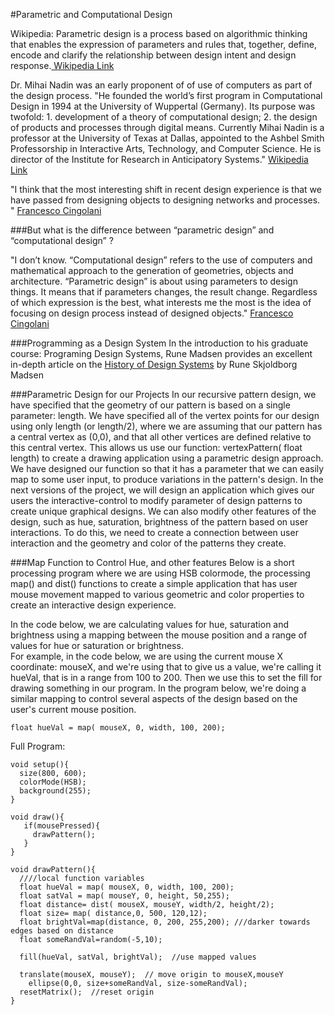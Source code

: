 #Parametric and  Computational Design

Wikipedia: 
Parametric design is a process based on algorithmic thinking that enables the expression of parameters and rules that, together, define, encode and clarify the relationship between design intent and design response.[ Wikipedia Link](https://en.wikipedia.org/wiki/Parametric_design)  

Dr. Mihai Nadin was an early proponent of of use of computers as part of the design process.  "He founded the world’s first program in Computational Design in 1994 at the University of Wuppertal (Germany). Its purpose was twofold: 1. development of a theory of computational design; 2. the design of products and processes through digital means. Currently Mihai Nadin is a professor at the University of Texas at Dallas, appointed to the Ashbel Smith Professorship in Interactive Arts, Technology, and Computer Science. He is director of the Institute for Research in Anticipatory Systems."  [Wikipedia Link ](https://en.wikipedia.org/wiki/Mihai_Nadin#Computational_design) 

"I think that the most interesting shift in recent design experience is that we have passed from designing objects to designing networks and processes. "   [Francesco Cingolani](http://ecosistemaurbano.org/english/francesco-cingolani-eu-collaborators/)


###But what is the difference between “parametric design” and “computational design” ?

"I don’t know. “Computational design” refers to the use of computers and mathematical approach to the generation of geometries, objects and architecture. “Parametric design” is about using parameters to design things. It means that if parameters changes, the result change. Regardless of which expression is the best, what interests me the most is the idea of focusing on design process instead of designed objects."  [Francesco Cingolani](http://www.immaginoteca.com/parametric-vs-computational-design/)

###Programming as a Design System
 In the introduction to his graduate course: Programing Design Systems, Rune Madsen provides an excellent in-depth article on the [History of Design Systems](http://printingcode.runemadsen.com/lecture-intro/) by Rune Skjoldborg Madsen


###Parametric Design for our Projects
In our recursive pattern design, we have specified that the geometry of our pattern is based on a single parameter: length.  We have specified all of the vertex points for our design using only length (or length/2), where we are assuming that our pattern has a central vertex as (0,0), and that all other vertices are defined relative to this central vertex.  This allows us use our function: vertexPattern( float length) to create a drawing application using a parametric design approach. We have designed our function so that it has a parameter that we can easily map to some user input, to produce variations in the pattern's design.  In the next versions of the project, we will design an application which gives our users the interactive-control to modify parameter of design patterns to create unique graphical designs.  We can also modify other features of the design, such as hue, saturation, brightness of the pattern based on user interactions.  To do this, we need to create a connection between user interaction and the geometry and color of the patterns they create. 

###Map Function to Control Hue, and other features
Below is a short processing program where we are using HSB colormode, the processing map() and dist() functions to create a simple application that has user mouse movement mapped to various geometric and color properties to create an interactive design experience.



In the code below, we are calculating values for hue, saturation and brightness using a mapping between the mouse position and a range of values for hue or saturation or brightness.  
For example, in the code below, we are using the current mouse X coordinate: mouseX, and we're using that to give us a value, we're calling it hueVal, that is in a range from 100 to 200.  Then we use this to set the fill for drawing something in our program.  In the program below, we're doing a similar mapping to control several aspects of the design based on the user's current mouse position. 

```float hueVal = map( mouseX, 0, width, 100, 200);```

Full Program:
```
void setup(){
  size(800, 600);
  colorMode(HSB);
  background(255);
}

void draw(){
   if(mousePressed){
     drawPattern();
   }
}

void drawPattern(){
  ////local function variables
  float hueVal = map( mouseX, 0, width, 100, 200);
  float satVal = map( mouseY, 0, height, 50,255);
  float distance= dist( mouseX, mouseY, width/2, height/2);
  float size= map( distance,0, 500, 120,12);
  float brightVal=map(distance, 0, 200, 255,200); ///darker towards edges based on distance
  float someRandVal=random(-5,10);
  
  fill(hueVal, satVal, brightVal);  //use mapped values
    
  translate(mouseX, mouseY);  // move origin to mouseX,mouseY
    ellipse(0,0, size+someRandVal, size-someRandVal);
  resetMatrix();  //reset origin 
}

```

